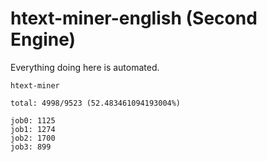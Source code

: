 # htext-miner-english (Second Engine)

Everything doing here is automated.

```
htext-miner

total: 4998/9523 (52.483461094193004%)

job0: 1125
job1: 1274
job2: 1700
job3: 899
```
